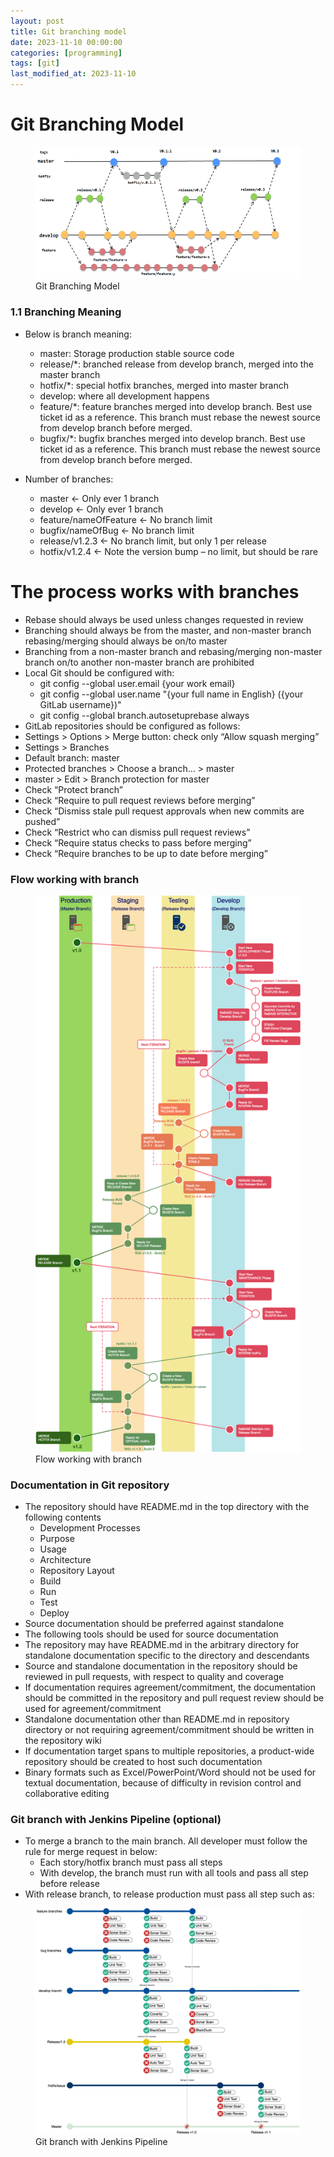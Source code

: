 ```yaml
---
layout: post
title: Git branching model
date: 2023-11-10 00:00:00
categories: [programming]
tags: [git]
last_modified_at: 2023-11-10
---
```



# Git Branching Model

<figure>
  <img src="/assets/img/blogs/git-branching/git-branching.png" alt="Git Banching">
  <figcaption>Git Branching Model</figcaption>
</figure>

### 1.1 Branching Meaning

* Below is branch meaning:
  * master: Storage production stable source code
  * release/*: branched release from develop branch, merged into the master branch
  * hotfix/*: special hotfix branches, merged into master branch
  * develop: where all development happens
  * feature/*: feature branches merged into develop branch. Best use ticket id as a reference. This branch must rebase the newest source from develop branch before merged.
  * bugfix/*: bugfix branches merged into develop branch. Best use ticket id as a reference. This branch must rebase the newest source from develop branch before merged.

* Number of branches:
  * master ← Only ever 1 branch
  * develop ← Only ever 1 branch
  * feature/nameOfFeature ← No branch limit
  * bugfix/nameOfBug ← No branch limit
  * release/v1.2.3 ← No branch limit, but only 1 per release
  * hotfix/v1.2.4  ← Note the version bump – no limit, but should be rare

# The process works with branches

* Rebase should always be used unless changes requested in review
* Branching should always be from the master, and non-master branch rebasing/merging should always be on/to master
* Branching from a non-master branch and rebasing/merging non-master branch on/to another non-master branch are prohibited
* Local Git should be configured with:
  * git config --global user.email {your work email}
  * git config --global user.name "{your full name in English} ({your GitLab  username})"
  * git config --global branch.autosetuprebase always
* GitLab repositories should be configured as follows:
* Settings > Options > Merge button: check only “Allow squash merging”
* Settings > Branches
* Default branch: master
* Protected branches > Choose a branch… > master
* master > Edit > Branch protection for master
* Check “Protect branch”
* Check “Require to pull request reviews before merging”
* Check “Dismiss stale pull request approvals when new commits are pushed”
* Check “Restrict who can dismiss pull request reviews”
* Check “Require status checks to pass before merging”
* Check “Require branches to be up to date before merging”

### Flow working with branch

<figure>
  <img src="/assets/img/blogs/git-branching/Flow_working_with_branch.png" alt="Flow working with branch">
  <figcaption>Flow working with branch</figcaption>
</figure>

### Documentation in Git repository

* The repository should have README.md in the top directory with the following contents
  * Development Processes
  * Purpose
  * Usage
  * Architecture
  * Repository Layout
  * Build
  * Run
  * Test
  * Deploy
* Source documentation should be preferred against standalone
* The following tools should be used for source documentation
* The repository may have README.md in the arbitrary directory for standalone documentation specific to the directory and descendants
* Source and standalone documentation in the repository should be reviewed in pull requests, with respect to quality and coverage
* If documentation requires agreement/commitment, the documentation should be committed in the repository and pull request review should be used for agreement/commitment
* Standalone documentation other than README.md in repository directory or not requiring agreement/commitment should be written in the repository wiki
* If documentation target spans to multiple repositories, a product-wide repository should be created to host such documentation
* Binary formats such as Excel/PowerPoint/Word should not be used for textual documentation, because of difficulty in revision control and collaborative editing

### Git branch with Jenkins Pipeline (optional)

* To merge a branch to the main branch. All developer must follow the rule for merge request in below:
  * Each story/hotfix branch must pass all steps
  * With develop, the branch must run with all tools and pass all step before release
* With release branch, to release production must pass all step such as:

<figure>
  <img src="/assets/img/blogs/git-branching/jenkins-git.png" alt="Git branch with Jenkins Pipeline">
  <figcaption>Git branch with Jenkins Pipeline</figcaption>
</figure>

